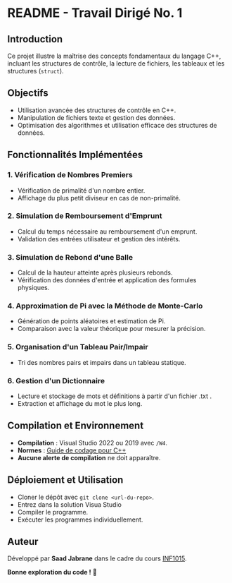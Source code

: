 # README - Travail Dirigé No. 1

## Introduction
Ce projet illustre la maîtrise des concepts fondamentaux du langage C++, incluant les structures de contrôle, la lecture de fichiers, les tableaux et les structures (`struct`).

## Objectifs
- Utilisation avancée des structures de contrôle en C++.
- Manipulation de fichiers texte et gestion des données.
- Optimisation des algorithmes et utilisation efficace des structures de données.

## Fonctionnalités Implémentées
### 1. Vérification de Nombres Premiers
- Vérification de primalité d'un nombre entier.
- Affichage du plus petit diviseur en cas de non-primalité.

### 2. Simulation de Remboursement d'Emprunt
- Calcul du temps nécessaire au remboursement d'un emprunt.
- Validation des entrées utilisateur et gestion des intérêts.

### 3. Simulation de Rebond d'une Balle
- Calcul de la hauteur atteinte après plusieurs rebonds.
- Vérification des données d'entrée et application des formules physiques.

### 4. Approximation de Pi avec la Méthode de Monte-Carlo
- Génération de points aléatoires et estimation de Pi.
- Comparaison avec la valeur théorique pour mesurer la précision.

### 5. Organisation d'un Tableau Pair/Impair
- Tri des nombres pairs et impairs dans un tableau statique.

### 6. Gestion d'un Dictionnaire
- Lecture et stockage de mots et définitions à partir d'un fichier .txt .
- Extraction et affichage du mot le plus long.

## Compilation et Environnement
- **Compilation** : Visual Studio 2022 ou 2019 avec `/W4`.
- **Normes** : [Guide de codage pour C++](https://moodle.polymtl.ca/pluginfile.php/1166208/mod_resource/content/3/GuideCodageC%2B%2B.pdf)
- **Aucune alerte de compilation** ne doit apparaître.

## Déploiement et Utilisation
- Cloner le dépôt avec `git clone <url-du-repo>`.
- Entrez dans la solution Visua Studio
- Compiler le programme.
- Exécuter les programmes individuellement.

## Auteur
Développé par **Saad Jabrane** dans le cadre du cours [INF1015](https://www.polymtl.ca/programmes/cours/programmation-orientee-objet-avancee).


**Bonne exploration du code !** 🙂

